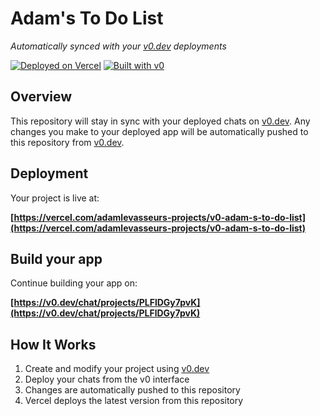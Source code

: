 # Adam's To Do List

*Automatically synced with your [v0.dev](https://v0.dev) deployments*

[![Deployed on Vercel](https://img.shields.io/badge/Deployed%20on-Vercel-black?style=for-the-badge&logo=vercel)](https://vercel.com/adamlevasseurs-projects/v0-adam-s-to-do-list)
[![Built with v0](https://img.shields.io/badge/Built%20with-v0.dev-black?style=for-the-badge)](https://v0.dev/chat/projects/PLFlDGy7pvK)

## Overview

This repository will stay in sync with your deployed chats on [v0.dev](https://v0.dev).
Any changes you make to your deployed app will be automatically pushed to this repository from [v0.dev](https://v0.dev).

## Deployment

Your project is live at:

**[https://vercel.com/adamlevasseurs-projects/v0-adam-s-to-do-list](https://vercel.com/adamlevasseurs-projects/v0-adam-s-to-do-list)**

## Build your app

Continue building your app on:

**[https://v0.dev/chat/projects/PLFlDGy7pvK](https://v0.dev/chat/projects/PLFlDGy7pvK)**

## How It Works

1. Create and modify your project using [v0.dev](https://v0.dev)
2. Deploy your chats from the v0 interface
3. Changes are automatically pushed to this repository
4. Vercel deploys the latest version from this repository